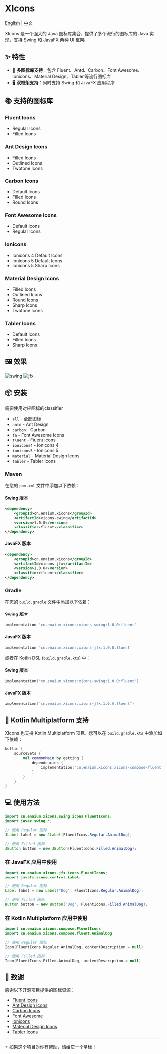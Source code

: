 # XIcons

[English](README.md) | [中文](README_zh.md)

XIcons 是一个强大的 Java 图标库集合，提供了多个流行的图标库的 Java 实现，支持 Swing 和 JavaFX 两种 UI 框架。

## ✨ 特性

- 🎨 **多图标库支持**：包含 Fluent、Antd、Carbon、Font Awesome、Ionicons、Material Design、Tabler 等流行图标库
- 🖥️ **双框架支持**：同时支持 Swing 和 JavaFX 应用程序

## 📚 支持的图标库

### Fluent Icons
- Regular Icons
- Filled Icons

### Ant Design Icons
- Filled Icons
- Outlined Icons
- Twotone Icons

### Carbon Icons
- Default Icons
- Filled Icons
- Round Icons

### Font Awesome Icons
- Default Icons
- Regular Icons

### Ionicons
- Ionicons 4 Default Icons
- Ionicons 5 Default Icons
- Ionicons 5 Sharp Icons

### Material Design Icons
- Filled Icons
- Outlined Icons
- Round Icons
- Sharp Icons
- Twotone Icons

### Tabler Icons
- Default Icons
- Filled Icons
- Sharp Icons

## 🖼️ 效果

![swing](https://s2.loli.net/2025/08/14/9RU1BfotKdzZbNS.png)
![jfx](https://s2.loli.net/2025/08/14/NCuav8jVyzsGoLl.png)

## 📦 安装

需要使用对应图标的classifier

- `all` - 全部图标
- `antd` - Ant Design
- `carbon` - Carbon
- `fa` - Font Awesome Icons
- `fluent` - Fluent Icons
- `ionicons4` - Ionicons 4
- `ionicons5` - Ionicons 5
- `material` - Material Design Icons
- `tabler` - Tabler Icons

### Maven

在您的 `pom.xml` 文件中添加以下依赖：

#### Swing 版本
```xml
<dependency>
    <groupId>cn.enaium.xicons</groupId>
    <artifactId>xicons-swing</artifactId>
    <version>1.0.0</version>
    <classifier>fluent</classifier>
</dependency>
```

#### JavaFX 版本
```xml
<dependency>
    <groupId>cn.enaium.xicons</groupId>
    <artifactId>xicons-jfx</artifactId>
    <version>1.0.0</version>
    <classifier>fluent</classifier>
</dependency>
```

### Gradle

在您的 `build.gradle` 文件中添加以下依赖：

#### Swing 版本
```gradle
implementation 'cn.enaium.xicons:xicons-swing:1.0.0:fluent'
```

#### JavaFX 版本
```gradle
implementation 'cn.enaium.xicons:xicons-jfx:1.0.0:fluent'
```

或者在 Kotlin DSL (`build.gradle.kts`) 中：

#### Swing 版本
```kotlin
implementation("cn.enaium.xicons:xicons-swing:1.0.0:fluent")
```

#### JavaFX 版本
```kotlin
implementation("cn.enaium.xicons:xicons-jfx:1.0.0:fluent")
```

## 🧩 Kotlin Multiplatform 支持

XIcons 也支持 Kotlin Multiplatform 项目。您可以在 `build.gradle.kts` 中添加如下依赖：

```kotlin
kotlin {
    sourceSets {
        val commonMain by getting {
            dependencies {
                implementation("cn.enaium.xicons:xicons-compose-fluent:1.0.0")
            }
        }
    }
}
```
## 💻 使用方法

```java
import cn.enaium.xicons.swing.icons.FluentIcons;
import javax.swing.*;

// 使用 Regular 图标
JLabel label = new JLabel(FluentIcons.Regular.AnimalDog);

// 使用 Filled 图标
JButton button = new JButton(FluentIcons.Filled.AnimalDog);
```

### 在 JavaFX 应用中使用

```java
import cn.enaium.xicons.jfx.icons.FluentIcons;
import javafx.scene.control.Label;

// 使用 Regular 图标
Label label = new Label("Dog", FluentIcons.Regular.AnimalDog);

// 使用 Filled 图标
Button button = new Button("Dog", FluentIcons.Filled.AnimalDog);
```

### 在 Kotlin Multiplatform 应用中使用

```kotlin
import cn.enaium.xicons.compose.FluentIcons
import cn.enaium.xicons.compose.fluent.AnimalDog

// 使用 Regular 图标
Icon(FluentIcons.Regular.AnimalDog, contentDescription = null)

// 使用 Filled 图标
Icon(FluentIcons.Filled.AnimalDog, contentDescription = null)
```

## 🙏 致谢

感谢以下开源项目提供的图标资源：

- [Fluent Icons](https://github.com/microsoft/fluentui-system-icons)
- [Ant Design Icons](https://github.com/ant-design/ant-design-icons)
- [Carbon Icons](https://github.com/carbon-design-system/carbon-icons)
- [Font Awesome](https://fontawesome.com/)
- [Ionicons](https://ionic.io/ionicons)
- [Material Design Icons](https://material.io/icons)
- [Tabler Icons](https://tabler-icons.io/)

---

⭐ 如果这个项目对你有帮助，请给它一个星标！

